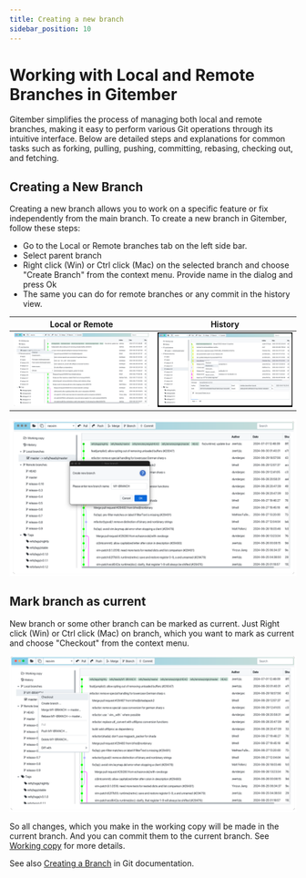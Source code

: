 ```yaml
---
title: Creating a new branch
sidebar_position: 10
---
```


# Working with Local and Remote Branches in Gitember

Gitember simplifies the process of managing both local and remote branches, 
making it easy to perform various Git operations through its intuitive interface. 
Below are detailed steps and explanations for common tasks such as forking, 
pulling, pushing, committing, rebasing, checking out, and fetching.

## Creating a New Branch

Creating a new branch allows you to work on a specific feature or fix independently from the main branch.
To create a new branch in Gitember, follow these steps:
 * Go to the Local or Remote branches tab on the left side bar.
 * Select parent branch 
 * Right click (Win) or Ctrl click (Mac) on the selected branch and choose "Create Branch" from the context menu. Provide name in the dialog and press Ok
 * The same you can do for remote branches or any commit in the history view.

|Local or Remote  | History                              |
|-----------------|--------------------------------------|
|![Branch](branch-create.png)| ![Branch](branch-create-history.png) |

![Branch](branch-new-name.png)

## Mark branch as current
New branch or some other branch can be marked as current. Just Right click (Win) or Ctrl click (Mac) on branch,
which you want to mark as current and choose "Checkout" from the context menu.

![Branch](branch-active.png)

So all changes, which you make in the working copy will be made in the current branch. 
And you can commit them to the current branch. See [Working copy](../ge-wcopy/wcopy.md) for more details.


See also [Creating a Branch](https://git-scm.com/book/en/v2/Git-Branching-Basic-Branching-and-Merging) in Git documentation.